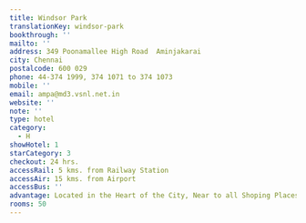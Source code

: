```yaml
---
title: Windsor Park
translationKey: windsor-park
bookthrough: ''
mailto: ''
address: 349 Poonamallee High Road  Aminjakarai
city: Chennai
postalcode: 600 029
phone: 44-374 1999, 374 1071 to 374 1073
mobile: ''
email: ampa@md3.vsnl.net.in
website: ''
note: ''
type: hotel
category:
  - H
showHotel: 1
starCategory: 3
checkout: 24 hrs.
accessRail: 5 kms. from Railway Station
accessAir: 15 kms. from Airport
accessBus: ''
advantage: Located in the Heart of the City, Near to all Shoping Places
rooms: 50
---
```

